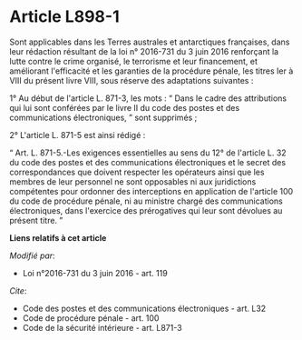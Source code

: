 # Article L898-1

Sont applicables dans les Terres australes et antarctiques françaises, dans leur rédaction résultant de la loi n° 2016-731 du
3 juin 2016 renforçant la lutte contre le crime organisé, le terrorisme et leur financement, et améliorant l'efficacité et
les garanties de la procédure pénale, les titres Ier à VIII du présent livre VIII, sous réserve des adaptations suivantes : 

1° Au début de l'article L. 871-3, les mots : “ Dans le cadre des attributions qui lui sont conférées par le livre II du code
des postes et des communications électroniques, ” sont supprimés ; 

2° L'article L. 871-5 est ainsi rédigé : 

“ Art. L. 871-5.-Les exigences essentielles au sens du 12° de l'article L. 32 du code des postes et des communications
électroniques et le secret des correspondances que doivent respecter les opérateurs ainsi que les membres de leur personnel
ne sont opposables ni aux juridictions compétentes pour ordonner des interceptions en application de l'article 100 du code de
procédure pénale, ni au ministre chargé des communications électroniques, dans l'exercice des prérogatives qui leur sont
dévolues au présent titre. ˮ

**Liens relatifs à cet article**

_Modifié par_:

  - Loi n°2016-731 du 3 juin 2016 - art. 119

_Cite_:

  - Code des postes et des communications électroniques - art. L32
  - Code de procédure pénale - art. 100
  - Code de la sécurité intérieure - art. L871-3
